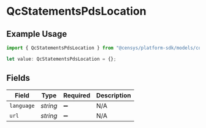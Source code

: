 # QcStatementsPdsLocation

## Example Usage

```typescript
import { QcStatementsPdsLocation } from "@censys/platform-sdk/models/components";

let value: QcStatementsPdsLocation = {};
```

## Fields

| Field              | Type               | Required           | Description        |
| ------------------ | ------------------ | ------------------ | ------------------ |
| `language`         | *string*           | :heavy_minus_sign: | N/A                |
| `url`              | *string*           | :heavy_minus_sign: | N/A                |